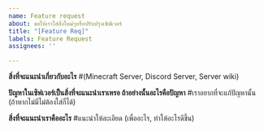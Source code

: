 ```yaml
---
name: Feature request
about: ขอให้เราใส่สิ่งใหม่ๆหรือปรับปรุงเซิฟเวอร์
title: "[Feature Req]"
labels: Feature Request
assignees: ''

---
```


**สิ่งที่จะแนะนำเกี่ยวกับอะไร**
#(Minecraft Server, Discord Server, Server wiki)


**ปัญหาในเซิฟเวอร์เป็นสิ่งที่จะแนะนำเราเหรอ ถ้าอย่างนั้นอะไรคือปัญหา**
#เราอยากที่จะแก้ปัญหานั้น (ถ้าหากไม่มีไม่ต้องใส่ก็ได้)

**สิ่งที่จะแนะนำเราคืออะไร**
#แนะนำให้ละเอียด (เพื่ออะไร, ทำให้อะไรดีขึ้น)
